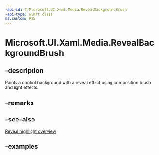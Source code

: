 ```yaml
---
-api-id: T:Microsoft.UI.Xaml.Media.RevealBackgroundBrush
-api-type: winrt class
ms.custom: RS5
---
```

<!-- Class syntax.
public class RevealBackgroundBrush : RevealBrush, RevealBrush
-->

# Microsoft.UI.Xaml.Media.RevealBackgroundBrush


## -description

Paints a control background with a reveal effect using composition brush and light effects.


## -remarks


## -see-also
[Reveal highlight overview](https://docs.microsoft.com/windows/uwp/design/style/reveal)


## -examples


